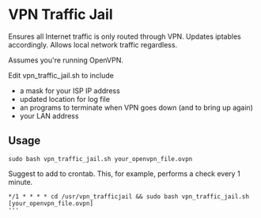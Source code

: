 # VPN Traffic Jail

Ensures all Internet traffic is only routed through VPN. Updates iptables accordingly. Allows local network traffic regardless.

Assumes you're running OpenVPN.

Edit vpn_traffic_jail.sh to include 
* a mask for your ISP IP address
* updated location for log file
* an programs to terminate when VPN goes down (and to bring up again)
* your LAN address

## Usage
```
sudo bash vpn_traffic_jail.sh your_openvpn_file.ovpn
```


Suggest to add to crontab. This, for example, performs a check every 1 minute.

```
*/1 * * * * cd /usr/vpn_trafficjail && sudo bash vpn_traffic_jail.sh [your_openvpn_file.ovpn]
'''
